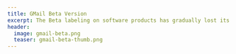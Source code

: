 ```yaml
---
title: GMail Beta Version
excerpt: The Beta labeling on software products has gradually lost its initial meaning, because software is no longer distributed as a physical product, rather as a service, which means that all versions are beta or final.
header:
  image: gmail-beta.png
  teaser: gmail-beta-thumb.png
---
```

